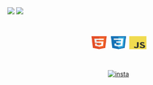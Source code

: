 <div dir="auto">
  <img src="https://github-readme-stats.vercel.app/api?username=guilhermelautert&show_icons=true&theme=midnight-purple">
  <img height="196em" src="https://github-readme-stats.vercel.app/api/top-langs/?username=guilhermelautert&layout=compact&theme=midnight-purple">
</div>
  
  ##
<div  align="center"><br>
    <img align="center" alt="HTML" height="30" width="40" src="https://raw.githubusercontent.com/devicons/devicon/master/icons/html5/html5-original.svg">
    <img align="center" alt="CSS" height="30" width="40" src="https://raw.githubusercontent.com/devicons/devicon/master/icons/css3/css3-original.svg">
    <img align="center" alt="JavaScript" height="30" width="40" src="https://raw.githubusercontent.com/devicons/devicon/master/icons/javascript/javascript-original.svg">
</div>
  
  ##
  
 <div  align="center"><br>
  <a href="https://instagram.com/guilherme.lautert" target="_blank"><img alt="insta" height="40" weigth="40" src="https://cdn-icons-png.flaticon.com/512/1384/1384031.png" target="_blank"></a>
